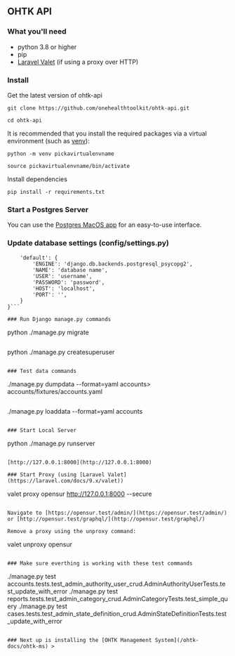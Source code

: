 ## OHTK API

### What you'll need
- python 3.8 or higher
- pip
- [Laravel Valet](https://laravel.com/docs/9.x/valet) (if using a proxy over HTTP)

### Install
Get the latest version of ohtk-api

```
git clone https://github.com/onehealthtoolkit/ohtk-api.git
```

```
cd ohtk-api
```

It is recommended that you install the required packages via a virtual environment (such as [venv](https://docs.python.org/3/library/venv.html)): 

```
python -m venv pickavirtualenvname
```

```
source pickavirtualenvname/bin/activate
```

Install dependencies

```
pip install -r requirements.txt
```

### Start a Postgres Server
You can use the [Postgres MacOS app](https://postgresapp.com/) for an easy-to-use interface.

### Update database settings (config/settings.py)
```DATABASES = {
    'default': {
        'ENGINE': 'django.db.backends.postgresql_psycopg2',
        'NAME': 'database name',
        'USER': 'username',
        'PASSWORD': 'password',
        'HOST': 'localhost',
        'PORT': '',
    }
}```

### Run Django manage.py commands

```
python ./manage.py migrate
```

```
python ./manage.py createsuperuser
```

### Test data commands

```
./manage.py dumpdata --format=yaml accounts> accounts/fixtures/accounts.yaml
```

```
./manage.py loaddata --format=yaml accounts
```

### Start Local Server

```
python ./manage.py runserver
```

[http://127.0.0.1:8000](http://127.0.0.1:8000)

### Start Proxy (using [Laravel Valet](https://laravel.com/docs/9.x/valet))

```
valet proxy opensur http://127.0.0.1:8000 --secure
```

Navigate to [https://opensur.test/admin/](https://opensur.test/admin/) or [http://opensur.test/graphql/](http://opensur.test/graphql/)

Remove a proxy using the unproxy command:

```
valet unproxy opensur
```

### Make sure everthing is working with these test commands

```
./manage.py test accounts.tests.test_admin_authority_user_crud.AdminAuthorityUserTests.test_update_with_error
./manage.py test reports.tests.test_admin_category_crud.AdminCategoryTests.test_simple_query
./manage.py test cases.tests.test_admin_state_definition_crud.AdminStateDefinitionTests.test_update_with_error
```

### Next up is installing the [OHTK Management System](/ohtk-docs/ohtk-ms) >
